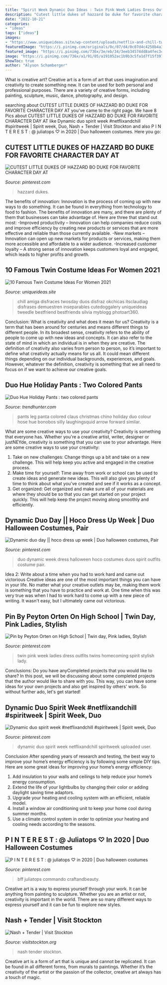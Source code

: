 ```yaml
---
title: "Spirit Week Dynamic Duo Ideas : Twin Pink Week Ladies Dress Outfits Twins Homecoming Spirit Stylish Lady"
description: "Cutest little dukes of hazzard bo duke for favorite character day at"
date: "2022-10-21"
categories:
- "ideas"
tags: ["ideas"]
images:
- "https://www.uniqueideas.site/wp-content/uploads/netflix-and-chill-twosday-twin-day-spirit-week-homecoming-week-prom-2.jpg"
featuredImage: "https://i.pinimg.com/originals/0c/07/d4/0c07d4c4258b4a37d2be975b12220a27.jpg"
featured_image: "https://i.pinimg.com/736x/3e/eb/34/3eeb34574dd8a4fec3cec6d4f326f159.jpg"
image: "https://i.pinimg.com/736x/a1/91/05/a191052ac1b9b3c5fa1d7f15f397ae23--homecoming-outfits-homecoming-week.jpg"
ShowToc: true
author: "Alyson Schamberger"
---
```



What is creative art?
Creative art is a form of art that uses imagination and creativity to create something new. It can be used for both personal and professional purposes. There are a variety of creative forms, including painting, sculpture, music, dance, photography, and design.

	

		
searching about CUTEST LITTLE DUKES OF HAZZARD BO DUKE FOR FAVORITE CHARACTER DAY AT you've came to the right page. We have 8 Pics about CUTEST LITTLE DUKES OF HAZZARD BO DUKE FOR FAVORITE CHARACTER DAY AT like Dynamic duo spirit week #netflixandchill #spiritweek | Spirit week, Duo, Nash + Tender | Visit Stockton and also P I N T E R E S T : @ juliatops ♡ in 2020 | Duo halloween costumes. Here you go:
		
    
## CUTEST LITTLE DUKES OF HAZZARD BO DUKE FOR FAVORITE CHARACTER DAY AT

<img loading=lazy src="https://i.pinimg.com/originals/31/f4/7a/31f47addd1bf1a5e349c236195d6945e.jpg" onerror="this.onerror=null;this.src='https://tse3.mm.bing.net/th?id=OIP.DPXJeGU4qbeaop5IObYV2QAAAA&amp;pid=15.1';" alt="CUTEST LITTLE DUKES OF HAZZARD BO DUKE FOR FAVORITE CHARACTER DAY AT">

_Source: pinterest.com_

>hazzard dukes. 

	

The benefits of innovation:
Innovation is the process of coming up with new ways to do something. It can be found in everything from technology to food to fashion. The benefits of innovation are many, and there are plenty of them that businesses can take advantage of. Here are three that stand out most: 
-Improved productivity – Innovation can help companies reduce costs and improve efficiency by creating new products or services that are more effective and reliable than those currently available.
-New markets – Innovation can open up new markets for products or services, making them more accessible and affordable to a wider audience.
-Increased customer loyalty – A strong sense of innovation keeps customers loyal and engaged, which leads to higher profits and growth.

    
## 10 Famous Twin Costume Ideas For Women 2021

<img loading=lazy src="https://www.uniqueideas.site/wp-content/uploads/netflix-and-chill-twosday-twin-day-spirit-week-homecoming-week-prom-2.jpg" onerror="this.onerror=null;this.src='https://tse1.mm.bing.net/th?id=OIP.fe5BnBRC8R7DBNrUqX7bfAHaJ4&amp;pid=15.1';" alt="10 Famous Twin Costume Ideas For Women 2021">

_Source: uniqueideas.site_

>chill amiga disfraces twosday duos disfraz okchicas itsclaudiag disfrases demuestren inseparables cutedoggalery uniqueideas tweedle bestfriend bestfriends silvia myblogg photoart360. 

	

Conclusion: What is creativity and what does it mean for us?
Creativity is a term that has been around for centuries and means different things to different people. In its broadest sense, creativity refers to the ability of people to come up with new ideas and concepts. It can also refer to the state of mind in which an individual is in when they are creative. The definition of creativity also varies from person to person, so it’s important to define what creativity actually means for us all. It could mean different things depending on our individual backgrounds, experiences, and goals. However, whatever the definition, creativity is something that we all need to focus on if we want to achieve our creative goals.

    
## Duo Hue Holiday Pants : Two Colored Pants

<img loading=lazy src="https://cdn.trendhunterstatic.com/thumbs/two-colored-pants.jpeg" onerror="this.onerror=null;this.src='https://tse2.mm.bing.net/th?id=OIP.0sqilrbSElYehlkVEnD5HQAAAA&amp;pid=15.1';" alt="Duo Hue Holiday Pants : two colored pants">

_Source: trendhunter.com_

>pants leg panta colored claus christmas chino holiday duo colour hose hue bonobos silly laughingsquid arrow forward similar. 

	

What are some creative ways to use your creativity?
Creativity is something that everyone has. Whether you're a creative artist, writer, designer or justNEYde, creativity is something that you can use to your advantage. Here are some creative ways to use your creativity: 
1. Take on new challenges: Change things up a bit and take on a new challenge. This will help keep you active and engaged in the creative process. 
2. Make time for yourself: Time away from work or school can be used to create ideas and generate new ideas. This will also give you plenty of time to think about what you've created and see if it works as a concept. 
3. Get organized: Get organized and make sure all of your materials are where they should be so that you can get started on your project quickly. This will help keep the project moving along smoothly and efficiently. 

    
## Dynamic Duo Day || Hoco Dress Up Week | Duo Halloween Costumes, Pair

<img loading=lazy src="https://i.pinimg.com/736x/3e/eb/34/3eeb34574dd8a4fec3cec6d4f326f159.jpg" onerror="this.onerror=null;this.src='https://tse1.mm.bing.net/th?id=OIP.PbsHu_61vzJ02A9-lT06OQHaNK&amp;pid=15.1';" alt="Dynamic duo day || hoco dress up week | Duo halloween costumes, Pair">

_Source: pinterest.com_

>duo dynamic week dress halloween hoco costumes duos spirit outfits costume pair. 

	

Idea 2: Write about a time when you had to work hard and came out victorious
Creative ideas are one of the most important things you can have in your life. No matter what your creative outlets may be, making them work is something that you have to practice and work at. One time when this was very true was when I had to work hard to come up with a new piece of writing. It wasn't easy, but I ultimately came out victorious.

    
## Pin By Peyton Orten On High School | Twin Day, Pink Ladies, Stylish

<img loading=lazy src="https://i.pinimg.com/736x/a1/91/05/a191052ac1b9b3c5fa1d7f15f397ae23--homecoming-outfits-homecoming-week.jpg" onerror="this.onerror=null;this.src='https://tse1.mm.bing.net/th?id=OIP.DC13iIrpLsKXQljHWBOjuAHaJ5&amp;pid=15.1';" alt="Pin by Peyton Orten on High School | Twin day, Pink ladies, Stylish">

_Source: pinterest.com_

>twin pink week ladies dress outfits twins homecoming spirit stylish lady. 

	

Conclusions: Do you have anyCompleted projects that you would like to share?
In this post, we will be discussing about some completed projects that the author would like to share with you. This way, you can have some ideas for your own projects and also get inspired by others' work. So without further ado, let's get started!

    
## Dynamic Duo Spirit Week #netflixandchill #spiritweek | Spirit Week, Duo

<img loading=lazy src="https://i.pinimg.com/originals/f4/29/07/f42907ba70aaae06c43d18c98a3b1950.jpg" onerror="this.onerror=null;this.src='https://tse3.mm.bing.net/th?id=OIP.i4G-yY2qZee2IIHuTTa4hwHaJ4&amp;pid=15.1';" alt="Dynamic duo spirit week #netflixandchill #spiritweek | Spirit week, Duo">

_Source: pinterest.com_

>dynamic duo spirit week netflixandchill spiritweek uploaded user. 

	

Conclusion
After spending years of research and testing, the best way to improve your home’s energy efficiency is by following some simple DIY tips. Here are some great ideas for improving your home’s energy efficiency: 
1. Add insulation to your walls and ceilings to help reduce your home’s energy consumption. 
2. Extend the life of your lightbulbs by changing their color or adding daylight saving time adaptors. 
3. Upgrade your heating and cooling system with an efficient, reliable model. 
4. Install a window air conditioning unit to keep your home cool during summer months. 
5. Use a climate control system in order to optimize your heating and cooling needs according to the seasons.

    
## P I N T E R E S T : @ Juliatops ♡ In 2020 | Duo Halloween Costumes

<img loading=lazy src="https://i.pinimg.com/originals/0c/07/d4/0c07d4c4258b4a37d2be975b12220a27.jpg" onerror="this.onerror=null;this.src='https://tse4.mm.bing.net/th?id=OIP.xCpbrPcp4XUhEmJwWeFJJAHaM8&amp;pid=15.1';" alt="P I N T E R E S T : @ juliatops ♡ in 2020 | Duo halloween costumes">

_Source: pinterest.com_

>bff juliatops commando craftandbeauty. 

	

Creative art is a way to express yourself through your work. It can be anything from painting to sculpture. Whether you are an artist or not, creativity is important in the world. There are so many different ways to express yourself and it can be fun to explore new styles.

    
## Nash + Tender | Visit Stockton

<img loading=lazy src="https://www.visitstockton.org/imager/files_idss_com/C102/1981be8b-b95b-40fd-a364-2200dfaaf7b6/78450c01-4ed3-4f39-8a66-386d12d336b6_06c0c6a6d9234a48cbd7dc4352fe72e0.jpg" onerror="this.onerror=null;this.src='https://tse2.mm.bing.net/th?id=OIP.HUASNrj9pmgKgaJxeX2etwHaE8&amp;pid=15.1';" alt="Nash + Tender | Visit Stockton">

_Source: visitstockton.org_

>nash tender stockton. 

	

Creative art is a form of art that is unique and cannot be replicated. It can be found in all different forms, from murals to paintings. Whether it’s the creativity of the artist or the passion of the collector, creative art always has a touch of magic.

